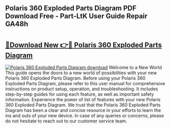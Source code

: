 ## Polaris 360 Exploded Parts Diagram PDF Download Free - Part-LtK User Guide Repair GA48h

# <h2><a href="http://dflxuo.blite.top/?on=Polaris+360+Exploded+Parts+Diagram">🔗Download New 👉🔴 Polaris 360 Exploded Parts Diagram</a></h2>

[![Polaris 360 Exploded Parts Diagram download](https://i.imgur.com/lujVjoI.png)](http://dflxuo.blite.top/?on=Polaris+360+Exploded+Parts+Diagram)
Welcome to a New World This guide opens the doors to a new world of possibilities with your new Polaris 360 Exploded Parts Diagram. Before using your Polaris 360 Exploded Parts Diagram, please refer to this user manual for comprehensive instructions on product setup, operation, and troubleshooting. It includes step-by-step guides for using each feature, as well as important safety information. Experience the power of list of features with your new Polaris 360 Exploded Parts Diagram. We trust that the Polaris 360 Exploded Parts Diagram has been a clear and concise resource in your efforts to learn the ins and outs of your new device. In case of any queries or concerns, please do not hesitate to reach out to our customer service team.
